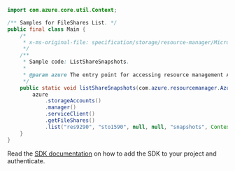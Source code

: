```java
import com.azure.core.util.Context;

/** Samples for FileShares List. */
public final class Main {
    /*
     * x-ms-original-file: specification/storage/resource-manager/Microsoft.Storage/stable/2021-09-01/examples/FileShareSnapshotsList.json
     */
    /**
     * Sample code: ListShareSnapshots.
     *
     * @param azure The entry point for accessing resource management APIs in Azure.
     */
    public static void listShareSnapshots(com.azure.resourcemanager.AzureResourceManager azure) {
        azure
            .storageAccounts()
            .manager()
            .serviceClient()
            .getFileShares()
            .list("res9290", "sto1590", null, null, "snapshots", Context.NONE);
    }
}
```

Read the [SDK documentation](https://github.com/Azure/azure-sdk-for-java/blob/azure-resourcemanager_2.15.0/sdk/resourcemanager/azure-resourcemanager/README.md) on how to add the SDK to your project and authenticate.
